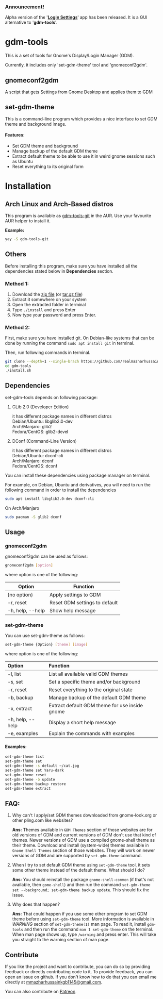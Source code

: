 ### Announcement!

Alpha version of the '[**Login Settings**](https://github.com/realmazharhussain/gdm-settings)' app has been released. It is a GUI alternative to '**gdm-tools**'.

# gdm-tools

This is a set of tools for Gnome's Display/Login Manager (GDM).

Currently, it includes only 'set-gdm-theme' tool and 'gnomeconf2gdm'.

## gnomeconf2gdm

A script that gets Settings from Gnome Desktop and applies them to GDM

## set-gdm-theme

This is a command-line program which provides a nice interface to set GDM theme and background image.

#### Features:

- Set GDM theme and background
- Manage backup of the default GDM theme
- Extract default theme to be able to use it in weird gnome sessions such as Ubuntu
- Reset everything to its original form

# Installation

## Arch Linux and Arch-Based distros

This program is available as [gdm-tools-git](https://aur.archlinux.org/packages/gdm-tools-git) in the AUR. Use your favourite AUR helper to install it.

**Example:**

```bash
yay -S gdm-tools-git
```

## Others

Before installing this program, make sure you have installed all the dependencies stated below in **Dependencies** section.

### Method 1:

1. Download the [zip file](https://github.com/realmazharhussain/gdm-tools/archive/refs/heads/main.zip) (or [tar.gz file](https://github.com/realmazharhussain/gdm-tools/archive/refs/heads/main.tar.gz))
2. Extract it somewhere on your system
3. Open the extracted folder in terminal
4. Type `./install` and press Enter
5. Now type your password and press Enter.

### Method 2:

First, make sure you have installed git. On Debian-like systems that can be done by running the command `sudo apt install git` in terminal.

Then, run following commands in terminal.

```bash
git clone --depth=1 --single-brach https://github.com/realmazharhussain/gdm-tools.git
cd gdm-tools
./install.sh
```

## Dependencies

set-gdm-tools depends on following package:

1. GLib 2.0 (Developer Edition)

   it has different package names in different distros\
   Debian/Ubuntu: libglib2.0-dev\
   Arch/Manjaro: glib2\
   Fedora/CentOS: glib2-devel 

2. DConf (Command-Line Version)

   it has different package names in different distros\
   Debian/Ubuntu: dconf-cli\
   Arch/Manjaro: dconf\
   Fedora/CentOS: dconf

You can install these dependencies using package manager on terminal.

For example, on Debian, Ubuntu and derivatives, you will need to run the following command in order to install the dependencies

```bash
sudo apt install libglib2.0-dev dconf-cli
```

On Arch/Manjaro

```bash
sudo pacman -S glib2 dconf 
```



## Usage

### gnomeconf2gdm

gnomeconf2gdm can be used as follows:

```bash
gnomeconf2gdm [option]
```

where option is one of the following:

| Option           | Function                      |
| ---------------- | ----------------------------- |
| {no option}      | Apply settings to GDM         |
| -r, reset        | Reset GDM settings to default |
| -h, help, --help | Show help message             |

### set-gdm-theme

You can use set-gdm-theme as follows:

```bash
set-gdm-theme {Option} [theme] [image]
```

where option is one of the following:

| Option           | Function                                       |
| :--------------- | :--------------------------------------------- |
| -l, list         | List all available valid GDM themes            |
| -s, set          | Set a specific theme and/or background         |
| -r, reset        | Reset everything to the original state         |
| -b, backup       | Manage backup of the default GDM theme         |
| -x, extract      | Extract default GDM theme for use inside gnome |
| -h, help, --help | Display a short help message                   |
| -e, examples     | Explain the commands with examples             |

#### Examples:

```bash
set-gdm-theme list
set-gdm-theme set
set-gdm-theme -s default ~/cat.jpg
set-gdm-theme set Yaru-dark
set-gdm-theme reset
set-gdm-theme -b update
set-gdm-theme backup restore
set-gdm-theme extract
```

## FAQ:

1. Why can't I apply/set GDM themes downloaded from gnome-look.org or other pling.com like websites?

   **Ans:** Themes available in `GDM Themes` section of those websites are for old versions of GDM and current versions of GDM don't use that kind of themes. Newer versions of GDM use a compiled gnome-shell theme as their theme. Download and install (system-wide) themes available in `Gnome Shell Themes` section of those websites. They will work on newer versions of GDM and are supported by `set-gdm-theme` command.

2. When I try to set default GDM theme using `set-gdm-theme` tool, it sets some other theme instead of the default theme. What should I do?

   **Ans:** You should reinstall the package `gnome-shell-common` (if that's not available, then `gome-shell`) and then run the command `set-gdm-theme set --background; set-gdm-theme backup update`. This should fix the issue.

3. Why does that happen?

   **Ans:** That could happen if you use some other program to set GDM theme before using `set-gdm-theme` tool. More information is available in *WARNING* section of `set-gdm-theme(1)` man page. To read it, install `gdm-tools` and then run the command `man 1 set-gdm-theme` on the terminal. When man page shows up, type `/warning` and press enter. This will take you straight to the warning section of man page.

## Contribute

If you like the project and want to contribute, you can do so by providing feedback or directly contributing code to it. To provide feedback, you can open an issue on github. If you don't know how to do that you can email me directly at mmazharhussainkgb1145@gmail.com.

You can also contribute on [Patreon](https://www.patreon.com/mazharhussain).

